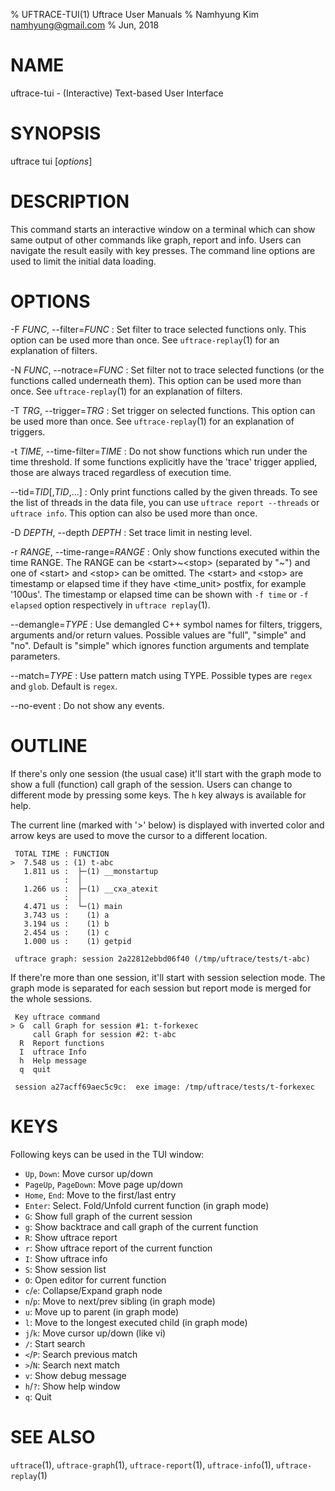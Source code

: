 % UFTRACE-TUI(1) Uftrace User Manuals
% Namhyung Kim <namhyung@gmail.com>
% Jun, 2018

NAME
====
uftrace-tui - (Interactive) Text-based User Interface


SYNOPSIS
========
uftrace tui [*options*]


DESCRIPTION
===========
This command starts an interactive window on a terminal which can show same
output of other commands like graph, report and info.  Users can navigate the
result easily with key presses.  The command line options are used to limit
the initial data loading.


OPTIONS
=======
-F *FUNC*, \--filter=*FUNC*
:   Set filter to trace selected functions only.  This option can be used more
    than once.  See `uftrace-replay`(1) for an explanation of filters.

-N *FUNC*, \--notrace=*FUNC*
:   Set filter not to trace selected functions (or the functions called
    underneath them).  This option can be used more than once.  See
    `uftrace-replay`(1) for an explanation of filters.

-T *TRG*, \--trigger=*TRG*
:   Set trigger on selected functions.  This option can be used more than once.
    See `uftrace-replay`(1) for an explanation of triggers.

-t *TIME*, \--time-filter=*TIME*
:   Do not show functions which run under the time threshold.  If some functions
    explicitly have the 'trace' trigger applied, those are always traced
    regardless of execution time.

\--tid=*TID*[,*TID*,...]
:   Only print functions called by the given threads.  To see the list of
    threads in the data file, you can use `uftrace report --threads` or
    `uftrace info`.  This option can also be used more than once.

-D *DEPTH*, \--depth *DEPTH*
:   Set trace limit in nesting level.

-r *RANGE*, \--time-range=*RANGE*
:   Only show functions executed within the time RANGE.  The RANGE can be
    \<start\>~\<stop\> (separated by "~") and one of \<start\> and \<stop\>
    can be omitted.  The \<start\> and \<stop\> are timestamp or elapsed time
    if they have \<time_unit\> postfix, for example '100us'.  The timestamp or
    elapsed time can be shown with `-f time` or `-f elapsed` option respectively
    in `uftrace replay`(1).

\--demangle=*TYPE*
:   Use demangled C++ symbol names for filters, triggers, arguments and/or
    return values.  Possible values are "full", "simple" and "no".  Default is
    "simple" which ignores function arguments and template parameters.

--match=*TYPE*
:   Use pattern match using TYPE.  Possible types are `regex` and `glob`.
    Default is `regex`.

\--no-event
:   Do not show any events.


OUTLINE
=======
If there's only one session (the usual case) it'll start with the graph mode to
show a full (function) call graph of the session.  Users can change to different
mode by pressing some keys.  The `h` key always is available for help.

The current line (marked with '>' below) is displayed with inverted color and
arrow keys are used to move the cursor to a different location.

     TOTAL TIME : FUNCTION
    >  7.548 us : (1) t-abc
       1.811 us :  ├─(1) __monstartup
                :  │
       1.266 us :  ├─(1) __cxa_atexit
                :  │
       4.471 us :  └─(1) main
       3.743 us :    (1) a
       3.194 us :    (1) b
       2.454 us :    (1) c
       1.000 us :    (1) getpid
     
     uftrace graph: session 2a22812ebbd06f40 (/tmp/uftrace/tests/t-abc)

If there're more than one session, it'll start with session selection mode.
The graph mode is separated for each session but report mode is merged for the
whole sessions.

     Key uftrace command
    > G  call Graph for session #1: t-forkexec
         call Graph for session #2: t-abc
      R  Report functions
      I  uftrace Info
      h  Help message
      q  quit
     
     session a27acff69aec5c9c:  exe image: /tmp/uftrace/tests/t-forkexec


KEYS
====
Following keys can be used in the TUI window:

 * `Up`, `Down`:          Move cursor up/down
 * `PageUp`, `PageDown`:  Move page up/down
 * `Home`, `End`:         Move to the first/last entry
 * `Enter`:               Select.  Fold/Unfold current function (in graph mode)
 * `G`:                   Show full graph of the current session
 * `g`:                   Show backtrace and call graph of the current function
 * `R`:                   Show uftrace report
 * `r`:                   Show uftrace report of the current function
 * `I`:                   Show uftrace info
 * `S`:                   Show session list
 * `O`:                   Open editor for current function
 * `c`/`e`:               Collapse/Expand graph node
 * `n`/`p`:               Move to next/prev sibling (in graph mode)
 * `u`:                   Move up to parent (in graph mode)
 * `l`:                   Move to the longest executed child (in graph mode)
 * `j`/`k`:               Move cursor up/down (like vi)
 * `/`:                   Start search
 * `<`/`P`:               Search previous match
 * `>`/`N`:               Search next match
 * `v`:                   Show debug message
 * `h`/`?`:               Show help window
 * `q`:                   Quit


SEE ALSO
========
`uftrace`(1), `uftrace-graph`(1), `uftrace-report`(1), `uftrace-info`(1), `uftrace-replay`(1)
